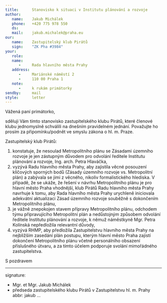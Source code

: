 ```yaml
---
title:      Stanovisko k situaci v Institutu plánování a rozvoje
author:
   name:    Jakub Michálek
   phone:   +420 775 978 550
   ds:      
   mail:    jakub.michalek@praha.eu
our:
   name:    Zastupitelský klub Pirátů
   sign:    "ZK Pha #3984"
your:
   role:    
   name:    
      -     Rada hlavního města Prahy
   address:
      -     Mariánské náměstí 2
      -     110 00 Praha 1
   note:
      -     k rukám primátorky
sendby:     mail
style:      letter
---
```


Vážená paní primátorko,

sděluji Vám tímto stanovisko zastupitelského klubu Pirátů, které členové klubu jednomyslně schválili na dnešním pravidelném jednání. Považujte ho prosím za připomínku/podnět ve smyslu zákona o hl. m. Praze.

Zastupitelský klub Pirátů:

1. konstatuje, že nesoulad Metropolitního plánu se Zásadami územního rozvoje je jen zástupným důvodem pro odvolání ředitele Institutu plánování a rozvoje, Ing. arch. Petra Hlaváčka,
2. vyzývá Radu hlavního města Prahy, aby zajistila věcné posouzení klíčových sporných bodů (Zásady územního rozvoje vs. Metropolitní plán) a zabývala se jimi z věcného, nikoliv formalistického hlediska. V případě, že se ukáže, že řešení v návrhu Metropolitního plánu je pro hlavní město Praha vhodnější, klub Pirátů Radu hlavního města Prahy navrhuje k tomu, aby Rada hlavního města Prahy urychleně iniciovala adekvátní aktualizaci Zásad územního rozvoje souběžně s dokončením Metropolitního plánu,
3. je vážně znepokojen stavem přípravy Metropolitního plánu, odchodem týmu připravujícího Metropolitní plán a nedůstojným způsobem odvolání ředitele Institutu plánování a rozvoje, k němuž náměstkyně Mgr. Petra Kolínská nepředložila relevantní důvody,
4. vyzývá RHMP, aby předložila Zastupitelstvu hlavního města Prahy na nejbližším zasedání plán postupu, kterým hlavní město Praha zajistí dokončení Metropolitního plánu včetně personálního obsazení příslušného útvaru, a za tímto účelem podporuje svolání mimořádného zastupitelstva.

S pozdravem

---
signature: 
  - Mgr. et Mgr. Jakub Michálek
  - předseda zastupitelského klubu Pirátů v Zastupitelstvu hl. m. Prahy
abbr:       jakub
...
